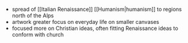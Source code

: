 - spread of [[Italian Renaissance]] [[Humanism|humanism]] to regions north of the Alps
- artwork greater focus on everyday life on smaller canvases
- focused more on Christian ideas, often fitting Renaissance ideas to conform with church